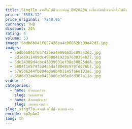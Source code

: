 ```yaml
---
title: Singflo ขวดปั๊มไฟฟ้าแบบท่อคู่ BW2020A เครื่องจ่ายน้ำจ่ายน้ำดื่มไฟฟ้า
price: '5503.12'
price_original: '7240.95'
currency: THB
discount: 24%
rating: 4
volume: 53
image: Sbdb6b841f657426ea4e06662bc09a42dJ.jpg
images:
  - Sbdb6b841f657426ea4e06662bc09a42dJ.jpg
  - Sd1e6911409dc4988841923a7630354b27.jpg
  - Sdc24309d4cbc43839031ef38e30825ddA.jpg
  - S884f1e574fa34aadaf88e8c979fd076bl.jpg
  - S7a5b6244fb804eda8b4b11e5fa6e133aC.jpg
  - S8d6d32a49de0428880e3d6e0cd367a11o.jpg
video: ''
categories:
  - name: บ้านและสวน
    slug: านและสวน
  - name: สิ่งทอหน้าแรก
    slug: งทอหน-าแรก
slug: singflo-ขวดป-มไฟฟ-าแบบท-อค
encode: op2pAm2
lang: th
---
```

  